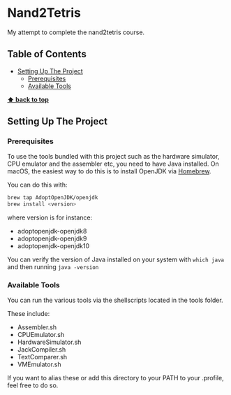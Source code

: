 # Nand2Tetris <!-- omit in toc -->

My attempt to complete the nand2tetris course.

## Table of Contents <!-- omit in toc -->

<!-- TOC -->

- [Setting Up The Project](#setting-up-the-project)
  - [Prerequisites](#prerequisites)
  - [Available Tools](#available-tools)
  <!-- /TOC -->

**[⬆ back to top](#table-of-contents)**

## Setting Up The Project

### Prerequisites

To use the tools bundled with this project such as the hardware simulator, CPU emulator and the assembler etc,
you need to have Java installed. On macOS, the easiest way to do this is to install OpenJDK via [Homebrew](https://brew.sh/).

You can do this with:

```sh
brew tap AdoptOpenJDK/openjdk
brew install <version>
```

where version is for instance:

- adoptopenjdk-openjdk8
- adoptopenjdk-openjdk9
- adoptopenjdk-openjdk10

You can verify the version of Java installed on your system with `which java` and then running `java -version`

### Available Tools

You can run the various tools via the shellscripts located in the tools folder.

These include:

- Assembler.sh
- CPUEmulator.sh
- HardwareSimulator.sh
- JackCompiler.sh
- TextComparer.sh
- VMEmulator.sh

If you want to alias these or add this directory to your PATH to your .profile, feel free to do so.
